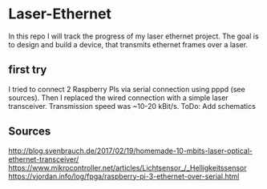 # Laser-Ethernet

In this repo I will track the progress of my laser ethernet project. The goal is to design and build a device, that
transmits ethernet frames over a laser.

## first try

I tried to connect 2 Raspberry PIs via serial connection using pppd (see sources). Then I replaced the wired connection
with a simple laser transceiver. Transmission speed was ~10-20 kBit/s.
ToDo: Add schematics


## Sources

http://blog.svenbrauch.de/2017/02/19/homemade-10-mbits-laser-optical-ethernet-transceiver/
https://www.mikrocontroller.net/articles/Lichtsensor_/_Helligkeitssensor
https://vjordan.info/log/fpga/raspberry-pi-3-ethernet-over-serial.html
